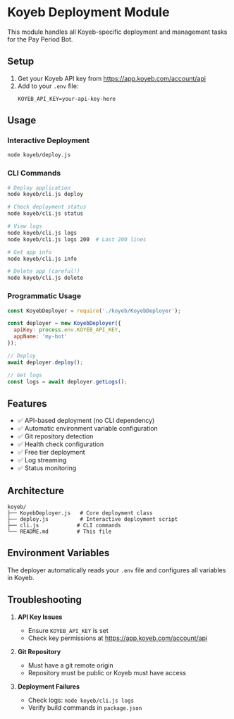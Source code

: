 # Koyeb Deployment Module

This module handles all Koyeb-specific deployment and management tasks for the Pay Period Bot.

## Setup

1. Get your Koyeb API key from https://app.koyeb.com/account/api
2. Add to your `.env` file:
   ```
   KOYEB_API_KEY=your-api-key-here
   ```

## Usage

### Interactive Deployment
```bash
node koyeb/deploy.js
```

### CLI Commands
```bash
# Deploy application
node koyeb/cli.js deploy

# Check deployment status
node koyeb/cli.js status

# View logs
node koyeb/cli.js logs
node koyeb/cli.js logs 200  # Last 200 lines

# Get app info
node koyeb/cli.js info

# Delete app (careful!)
node koyeb/cli.js delete
```

### Programmatic Usage
```javascript
const KoyebDeployer = require('./koyeb/KoyebDeployer');

const deployer = new KoyebDeployer({
  apiKey: process.env.KOYEB_API_KEY,
  appName: 'my-bot'
});

// Deploy
await deployer.deploy();

// Get logs
const logs = await deployer.getLogs();
```

## Features

- ✅ API-based deployment (no CLI dependency)
- ✅ Automatic environment variable configuration
- ✅ Git repository detection
- ✅ Health check configuration
- ✅ Free tier deployment
- ✅ Log streaming
- ✅ Status monitoring

## Architecture

```
koyeb/
├── KoyebDeployer.js   # Core deployment class
├── deploy.js          # Interactive deployment script
├── cli.js            # CLI commands
└── README.md         # This file
```

## Environment Variables

The deployer automatically reads your `.env` file and configures all variables in Koyeb.

## Troubleshooting

1. **API Key Issues**
   - Ensure `KOYEB_API_KEY` is set
   - Check key permissions at https://app.koyeb.com/account/api

2. **Git Repository**
   - Must have a git remote origin
   - Repository must be public or Koyeb must have access

3. **Deployment Failures**
   - Check logs: `node koyeb/cli.js logs`
   - Verify build commands in `package.json`